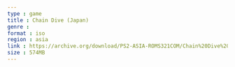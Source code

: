 ```yaml
---
type : game
title : Chain Dive (Japan)
genre : 
format : iso
region : asia
link : https://archive.org/download/PS2-ASIA-ROMS321COM/Chain%20Dive%20%28Japan%29.7z
size : 574MB
---
```

